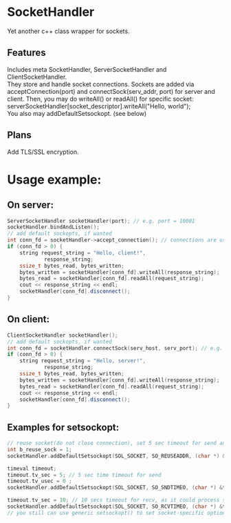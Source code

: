 # SocketHandler
Yet another c++ class wrapper for sockets.

## Features
Includes meta SocketHandler, ServerSocketHandler and ClientSocketHandler.  
They store and handle socket connections. Sockets are added via
acceptConnection(port) and connectSock(serv_addr, port) for server and client.
Then, you may do writeAll() or readAll() for specific socket:  
serverSocketHandler[socket_descriptor].writeAll("Hello, world");  
You also may addDefaultSetsockopt. (see below)

## Plans
Add TLS/SSL encryption.

# Usage example:

## On server:
```c++
ServerSocketHandler socketHandler(port); // e.g. port = 10001
socketHandler.bindAndListen();
// add default sockopts, if wanted
int conn_fd = socketHandler->accept_connection(); // connections are usually connected in cycle, sock descriptors are stored
if (conn_fd > 0) {
    string request_string = "Hello, client!",
            response_string;
    ssize_t bytes_read, bytes_written;
    bytes_written = socketHandler[conn_fd].writeAll(response_string);
    bytes_read = socketHandler[conn_fd].readAll(request_string);
    cout << response_string << endl;
    socketHandler[conn_fd].disconnect();
}
```

## On client:
```c++
ClientSocketHandler socketHandler();
// add default sockopts, if wanted
int conn_fd = socketHandler.connectSock(serv_host, serv_port); // e.g. serv_host = 127.0.0.1, port = 10001
if (conn_fd > 0) {
    string request_string = "Hello, server!",
            response_string;
    ssize_t bytes_read, bytes_written;
    bytes_written = socketHandler[conn_fd].writeAll(response_string);
    bytes_read = socketHandler[conn_fd].readAll(request_string);
    cout << response_string << endl;
    socketHandler[conn_fd].disconnect();
}
```

## Examples for setsockopt:
```c++
// reuse socket(do not close connection), set 5 sec timeout for send and 10 sec timeout for recv
int b_reuse_sock = 1;
socketHandler.addDefaultSetsockopt(SOL_SOCKET, SO_REUSEADDR, (char *) &b_reuse_sock, sizeof(b_reuse_sock));

timeval timeout;
timeout.tv_sec = 5; // 5 sec time timeout for send
timeout.tv_usec = 0 ;
socketHandler.addDefaultSetsockopt(SOL_SOCKET, SO_SNDTIMEO, (char *) &timeout, sizeof(timeout));

timeout.tv_sec = 10; // 10 secs timeout for recv, as it could process some stuff
socketHandler.addDefaultSetsockopt(SOL_SOCKET, SO_RCVTIMEO, (char *) &timeout, sizeof(timeout));
// you still can use generic setsockopt() to set socket-specific options
```
